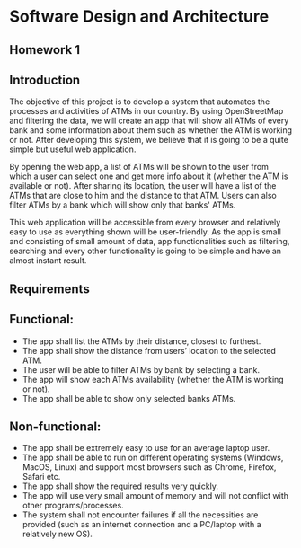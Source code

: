 # Software Design and Architecture

## Homework 1

## Introduction

The objective of this project is to develop a system that automates the processes and
activities of ATMs in our country. By using OpenStreetMap and filtering the data, we will
create an app that will show all ATMs of every bank and some information about them
such as whether the ATM is working or not. After developing this system, we believe
that it is going to be a quite simple but useful web application.

By opening the web app, a list of ATMs will be shown to the user from which a user can
select one and get more info about it (whether the ATM is available or not). After
sharing its location, the user will have a list of the ATMs that are close to him and the
distance to that ATM. Users can also filter ATMs by a bank which will show only that banks'
ATMs.

This web application will be accessible from every browser and relatively easy to use as
everything shown will be user-friendly. As the app is small and consisting of small
amount of data, app functionalities such as filtering, searching and every other functionality
 is going to be simple and have an almost instant result.

## Requirements

## Functional:

- The app shall list the ATMs by their distance, closest to furthest.
- The app shall show the distance from users’ location to the selected ATM.
- The user will be able to filter ATMs by bank by selecting a bank.
- The app will show each ATMs availability (whether the ATM is working or not).
- The app shall be able to show only selected banks ATMs.

## Non-functional:

- The app shall be extremely easy to use for an average laptop user.
- The app shall be able to run on different operating systems (Windows, MacOS, Linux)
    and support most browsers such as Chrome, Firefox, Safari etc.
- The app shall show the required results very quickly.
- The app will use very small amount of memory and will not conflict with other
    programs/processes.
- The system shall not encounter failures if all the necessities are provided (such as an
    internet connection and a PC/laptop with a relatively new OS).
